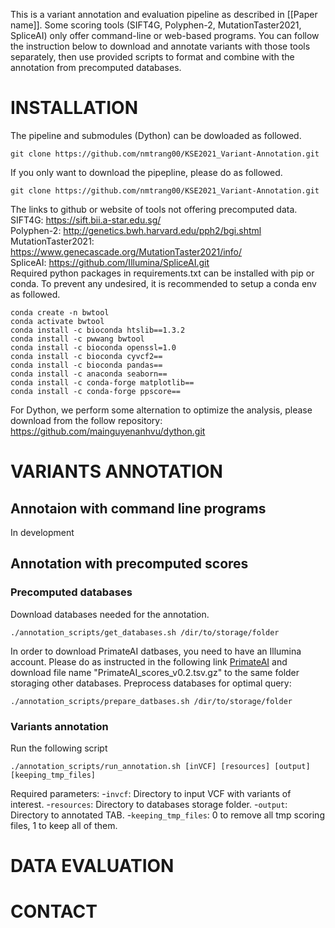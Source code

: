 This is a variant annotation and evaluation pipeline as described in [[Paper name]]. Some scoring tools (SIFT4G, Polyphen-2, MutationTaster2021, SpliceAI) only offer command-line or web-based programs. You can follow the instruction below to download and annotate variants with those tools separately, then use provided scripts to format and combine with the annotation from precomputed databases.

# INSTALLATION
The pipeline and submodules (Dython) can be dowloaded as followed.
```
git clone https://github.com/nmtrang00/KSE2021_Variant-Annotation.git
```
If you only want to download the pipepline, please do as followed.
```
git clone https://github.com/nmtrang00/KSE2021_Variant-Annotation.git
```
The links to github or website of tools not offering precomputed data.
SIFT4G: https://sift.bii.a-star.edu.sg/ \
Polyphen-2: http://genetics.bwh.harvard.edu/pph2/bgi.shtml \
MutationTaster2021: https://www.genecascade.org/MutationTaster2021/info/ \
SpliceAI: https://github.com/Illumina/SpliceAI.git \
Required python packages in requirements.txt can be installed with pip or conda. To prevent any undesired, it is recommended to setup a conda env as followed.
```
conda create -n bwtool
conda activate bwtool
conda install -c bioconda htslib==1.3.2
conda install -c pwwang bwtool
conda install -c bioconda openssl=1.0
conda install -c bioconda cyvcf2==
conda install -c bioconda pandas==
conda install -c anaconda seaborn==
conda install -c conda-forge matplotlib==
conda install -c conda-forge ppscore==
```
For Dython, we perform some alternation to optimize the analysis, please download from the follow repository: https://github.com/mainguyenanhvu/dython.git

# VARIANTS ANNOTATION
## Annotaion with command line programs
In development
## Annotation with precomputed scores
### Precomputed databases
Download databases needed for the annotation.
```
./annotation_scripts/get_databases.sh /dir/to/storage/folder
```
In order to download PrimateAI datbases, you need to have an Illumina account. Please do as instructed in the following link [PrimateAI](https://basespace.illumina.com/s/yYGFdGih1rXL) and download file name "PrimateAI_scores_v0.2.tsv.gz" to the same folder storaging other databases.
Preprocess databases for optimal query:
```
./annotation_scripts/prepare_datbases.sh /dir/to/storage/folder
```

### Variants annotation
Run the following script
```
./annotation_scripts/run_annotation.sh [inVCF] [resources] [output] [keeping_tmp_files]
```
Required parameters:
-```invcf```: Directory to input VCF with variants of interest.
-```resources```: Directory to databases storage folder.
-```output```: Directory to annotated TAB.
-```keeping_tmp_files```: 0 to remove all tmp scoring files, 1 to keep all of them.

# DATA EVALUATION

# CONTACT


